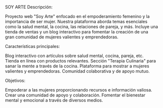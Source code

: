 SOY ARTE
Descripción:

Proyecto web "Soy Arte" enfocado en el empoderamiento femenino y la importancia de ser mujer. Nuestra plataforma aborda temas esenciales como la salud mental, la cocina, las relaciones de pareja, y más. Incluye una tienda de ventas y un blog interactivo para fomentar la creación de una gran comunidad de mujeres valientes y emprendedoras.

Características principales:

Blog interactivo con artículos sobre salud mental, cocina, pareja, etc.
Tienda en línea con productos relevantes.
Sección "Terapia Culinaria" para sanar la mente a través de la cocina.
Plataforma para mostrar a mujeres valientes y emprendedoras.
Comunidad colaborativa y de apoyo mutuo.

Objetivos:

Empoderar a las mujeres proporcionando recursos e información valiosa.
Crear una comunidad de apoyo y colaboración.
Fomentar el bienestar mental y emocional a través de diversos medios.
